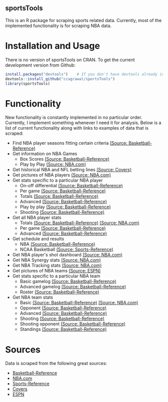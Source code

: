 ## sportsTools

This is an R package for scraping sports related data. Currently, most of the implemented functionality is for scraping NBA data.

# Installation and Usage

There is no version of sportsTools on CRAN. To get the current development version from Github:

```R
install.packages("devtools")    # If you don't have devtools already installed
devtools::install_github("ccagrawal/sportsTools")
library(sportsTools)
```

# Functionality

New functionality is constantly implemented in no particular order. Currently, I implement something whenever I need it for analysis. Below is a list of current functionality along with links to examples of data that is scraped:

- Find NBA player seasons fitting certain criteria [(Source: Basketball-Reference)](http://www.basketball-reference.com/play-index/psl_finder.cgi?lid=header_pi)
- Get information on NBA Games
    - Box Scores [(Source: Basketball-Reference)](http://www.basketball-reference.com/boxscores/201510270ATL.html)
    - Play by Play [(Source: NBA.com)](http://stats.nba.com/game/#!/0021500884/playbyplay/)
- Get historical NBA and NFL betting lines [(Source: Covers)](http://www.covers.com/pageLoader/pageLoader.aspx?page=/data/nba/teams/pastresults/2015-2016/team404029.html)
- Get pictures of NBA players [(Source: NBA.com)](http://stats.nba.com/media/players/230x185/201588.png)
- Get stats specific to a particular NBA player
    - On-off differential [(Source: Basketball-Reference)](http://www.basketball-reference.com/players/h/hardeja01/on-off/2016/)
    - Per game [(Source: Basketball-Reference)](http://www.basketball-reference.com/players/h/hardeja01.html)
    - Totals [(Source: Basketball-Reference)](http://www.basketball-reference.com/players/h/hardeja01.html)
    - Advanced [(Source: Basketball-Reference)](http://www.basketball-reference.com/players/h/hardeja01.html)
    - Play by play [(Source: Basketball-Reference)](http://www.basketball-reference.com/players/h/hardeja01.html)
    - Shooting  [(Source: Basketball-Reference)](http://www.basketball-reference.com/players/h/hardeja01/shooting/2016/)
- Get all NBA player stats
    - Totals [(Source: Basketball-Reference)](http://www.basketball-reference.com/leagues/NBA_2016_totals.html) [(Source: NBA.com)](http://stats.nba.com/leaders/#!/?Season=2015-16&SeasonType=Regular%20Season&PerMode=Totals)
    - Per game [(Source: Basketball-Reference)](http://www.basketball-reference.com/leagues/NBA_2016_per_game.html)
    - Advanced [(Source: Basketball-Reference)](http://www.basketball-reference.com/leagues/NBA_2016_advanced.html)
- Get schedule and results
    - NBA [(Source: Basketball-Reference)](http://www.basketball-reference.com/leagues/NBA_2016_games.html)
    - NCAA Basketball [(Source: Sports-Reference)](http://www.sports-reference.com/cbb/schools/texas/2016-schedule.html)
- Get NBA player's shot dashboard [(Source: NBA.com)](http://stats.nba.com/player/#!/203081/tracking/shots/)
- Get NBA Synergy stats [(Source: NBA.com)](http://stats.nba.com/playtype/#!/isolation/?dir=1&PT=player&OD=offensive)
- Get NBA Tracking stats [(Source: NBA.com)](http://stats.nba.com/tracking/#!/player/catchshoot/)
- Get pictures of NBA teams [(Source: ESPN)](http://a.espncdn.com/combiner/i?img=/i/teamlogos/nba/500/HOU.png)
- Get stats specific to a particular NBA team
    - Basic gamelog [(Source: Basketball-Reference)](http://www.basketball-reference.com/teams/POR/2015/gamelog/)
    - Advanced gamelog [(Source: Basketball-Reference)](http://www.basketball-reference.com/teams/POR/2015/gamelog/)
    - Roster [(Source: Basketball-Reference)](http://www.basketball-reference.com/teams/POR/2015.html#all_roster)
- Get NBA team stats
    - Basic [(Source: Basketball-Reference)](http://www.basketball-reference.com/leagues/NBA_2016.html) [(Source: NBA.com)](http://stats.nba.com/league/team/#!/)
    - Opponent [(Source: Basketball-Reference)](http://www.basketball-reference.com/leagues/NBA_2016.html)
    - Advanced [(Source: Basketball-Reference)](http://www.basketball-reference.com/leagues/NBA_2016.html)
    - Shooting [(Source: Basketball-Reference)](http://www.basketball-reference.com/leagues/NBA_2016.html)
    - Shooting opponent [(Source: Basketball-Reference)](http://www.basketball-reference.com/leagues/NBA_2016.html)
    - Standings [(Source: Basketball-Reference)](http://www.basketball-reference.com/leagues/NBA_2016.html)

# Sources

Data is scraped from the following great sources:

- [Basketball-Reference](http://www.basketball-reference.com/)
- [NBA.com](http://stats.nba.com/)
- [Sports-Reference](http://www.sports-reference.com/cbb/)
- [Covers](http://www.covers.com/index.aspx)
- [ESPN](http://espn.go.com/)
